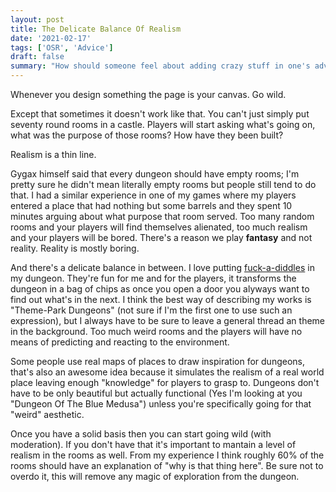 ```yaml
---
layout: post
title: The Delicate Balance Of Realism
date: '2021-02-17'
tags: ['OSR', 'Advice']
draft: false
summary: "How should someone feel about adding crazy stuff in one's adventure?"
---
```


Whenever you design something the page is your canvas. Go wild.

Except that sometimes it doesn't work like that. You can't just simply put seventy round rooms in a castle. Players will start asking what's going on, what was the purpose of those rooms? How have they been built?

Realism is a thin line.

Gygax himself said that every dungeon should have empty rooms; I'm pretty sure he didn't mean literally empty rooms but people still tend to do that. I had a similar experience in one of my games where my players entered a place that had nothing but some barrels and they spent 10 minutes arguing about what purpose that room served. Too many random rooms and your players will find themselves alienated, too much realism and your players will be bored. There's a reason we play **fantasy** and not reality. Reality is mostly boring.

And there's a delicate balance in between. I love putting [fuck-a-diddles](https://stefanpoag.com/category/mines-of-khunmar/) in my dungeon. They're fun for me and for the players, it transforms the dungeon in a bag of chips as once you open a door you alyways want to find out what's in the next. I think the best way of describing my works is "Theme-Park Dungeons" (not sure if I'm the first one to use such an expression), but I always have to be sure to leave a general thread an theme in the background. Too much weird rooms and the players will have no means of predicting and reacting to the environment.

Some people use real maps of places to draw inspiration for dungeons, that's also an awesome idea because it simulates the realism of a real world place leaving enough "knowledge" for players to grasp to. Dungeons don't have to be only beautiful but actually functional (Yes I'm looking at you "Dungeon Of The Blue Medusa") unless you're specifically going for that "weird" aesthetic.

Once you have a solid basis then you can start going wild (with moderation). If you don't have that it's important to mantain a level of realism in the rooms as well. From my experience I think roughly 60% of the rooms should have an explanation of "why is that thing here". Be sure not to overdo it, this will remove any magic of exploration from the dungeon.
